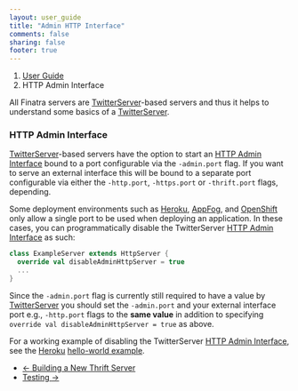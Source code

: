```yaml
---
layout: user_guide
title: "Admin HTTP Interface"
comments: false
sharing: false
footer: true
---
```


<ol class="breadcrumb">
  <li><a href="/finatra/user-guide">User Guide</a></li>
  <li class="active">HTTP Admin Interface</li>
</ol>

All Finatra servers are [TwitterServer](https://github.com/twitter/twitter-server)-based servers and thus it helps to understand some basics of a [TwitterServer](https://github.com/twitter/twitter-server).

### HTTP Admin Interface

[TwitterServer](https://github.com/twitter/twitter-server)-based servers have the option to start an [HTTP Admin Interface](https://twitter.github.io/twitter-server/Features.html#admin-http-interface) bound to a port configurable via the `-admin.port` flag. If you want to serve an external interface this will be bound to a separate port configurable via either the `-http.port`, `-https.port` or `-thrift.port` flags, depending.

Some deployment environments such as [Heroku](https://www.heroku.com/), [AppFog](https://www.appfog.com/), and [OpenShift](https://www.openshift.com) only allow a single port to be used when deploying an application. In these cases, you can programmatically disable the TwitterServer [HTTP Admin Interface](https://twitter.github.io/twitter-server/Features.html#http-admin-interface) as such:

```scala
class ExampleServer extends HttpServer {
  override val disableAdminHttpServer = true
  ...
}
```
<div></div>

Since the `-admin.port` flag is currently still required to have a value by [TwitterServer](https://github.com/twitter/twitter-server) you should set the `-admin.port` and your external interface port e.g., `-http.port` flags to the **same value** in addition to specifying `override val disableAdminHttpServer = true` as above.

For a working example of disabling the TwitterServer [HTTP Admin Interface](https://twitter.github.io/twitter-server/Features.html#http-admin-interface), see the [Heroku](https://www.heroku.com/) [hello-world example](https://github.com/twitter/finatra/tree/master/examples/hello-world-heroku).


<nav>
  <ul class="pager">
    <li class="previous"><a href="/finatra/user-guide/build-new-thrift-server"><span aria-hidden="true">&larr;</span>&nbsp;Building&nbsp;a&nbsp;New&nbsp;Thrift&nbsp;Server</a></li>
    <li class="next"><a href="/finatra/user-guide/testing">Testing&nbsp;<span aria-hidden="true">&rarr;</span></a></li>
  </ul>
</nav>
